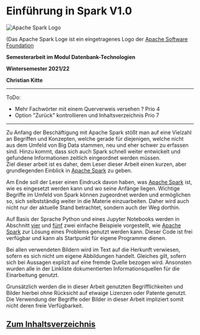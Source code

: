 # Einführung in Spark V1.0

![Apache Spark Logo](https://www.apache.org/logos/res/spark/spark.png "Offizielles Logo von Apache Spark")

(Das Apache Spark Loge ist ein eingetragenes Logo
der [Apache Software Foundation](https://www.apache.org "zur Webseite")

**Semesterarbeit im Modul Datenbank-Technologien**

**Wintersemester 2021/22**

**Christian Kitte**

---

ToDo:
* Mehr Fachwörter mit einem Querverweis versehen ? Prio 4
* Option "Zurück" kontrollieren und Inhaltsverzeichnis Prio 7
---

Zu Anfang der Beschäftigung mit Apache Spark stößt man auf eine Vielzahl an Begriffen und Konzepten, welche gerade 
für diejenigen, welche nicht aus dem Umfeld von Big Data stammen, neu und eher schwer zu erfassen sind. Hinzu kommt, 
dass sich auch Spark schnell weiter entwickelt und gefundene Informationen zeitlich eingeordnet werden müssen.   
Ziel dieser arbeit ist es daher, dem Leser dieser Arbeit einen kurzen, aber grundlegenden Einblick in
[Apache Spark](https://spark.apache.org "zur Webseite")
zu geben. 

Am Ende soll der Leser einen Eindruck davon haben, was
[Apache Spark](https://spark.apache.org "zur Webseite")
ist, wie es eingesetzt werden kann und wo seine Anfänge liegen. Wichtige Begriffe im Umfeld von Spark können zugeordnet 
werden und ermöglichen so, sich selbstständig weiter in die Materie einzuarbeiten. Daher wird auch nicht nur der 
aktuelle Stand betrachtet, sondern auch der Weg dorthin.  

Auf Basis der Sprache Python und eines Jupyter Notebooks werden in Abschnitt
[vier](04_Wordcount_mit_Spark_RDDs_und_Python.md "zum Kapitel")
und
[fünf](05_Wordcount_mit_Spark_DataFrames_und_Python.md "zum Kapitel")
zwei einfache Beispiele vorgestellt, wie
[Apache Spark](https://spark.apache.org "zur Webseite")
zur Lösung eines Problems genutzt werden kann.
Dieser Code ist frei verfügbar und kann als Startpunkt für eigene Programme dienen.

Bei allen verwendeten Bildern wird im Text auf die Herkunft verwiesen, sofern es sich nicht um eigene Abbildungen 
handelt. Gleiches gilt, sofern sich bei Aussagen explizit auf eine fremde Quelle bezogen wird. Ansonsten 
wurden alle in der Linkliste dokumentierten Informationsquellen für die Einarbeitung genutzt. 

Grunsätzlich werden die in dieser Arbeit genutzten Begrifflichkeiten und Bilder hierbei ohne Rücksicht auf 
etwaige Lizenzen oder Patente genutzt. Die Verwendung der Begriffe oder Bilder in dieser Arbeit impliziert somit 
nicht deren freie Verfügbarkeit. 


## [Zum Inhaltsverzeichnis](00_Inhaltsverzeichnis.md "zum Inhaltsverzeichnis")

